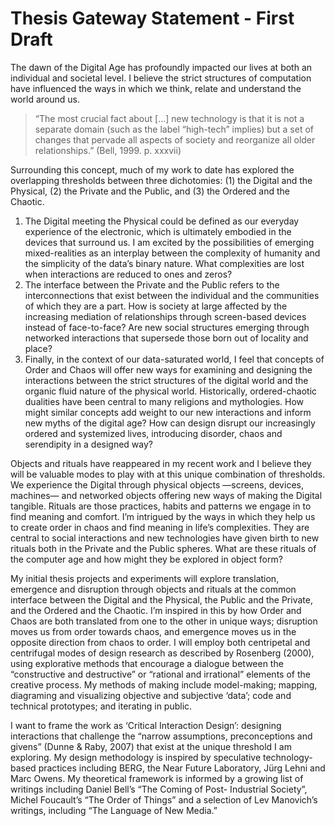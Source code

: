 Thesis Gateway Statement - First Draft
======================================

The dawn of the Digital Age has profoundly impacted our lives at both an individual and societal level. I believe the strict structures of computation have influenced the ways in which we think, relate and understand the world around us.

> “The most crucial fact about […] new technology is that it is not a separate domain (such as the label “high-tech” implies) but a set of changes that pervade all aspects of society and reorganize all older relationships.” (Bell, 1999. p. xxxvii)

Surrounding this concept, much of my work to date has explored the overlapping thresholds between three dichotomies: (1) the Digital and the Physical, (2) the Private and the Public, and (3) the Ordered and the Chaotic.

1. The Digital meeting the Physical could be defined as our everyday experience of the electronic, which is ultimately embodied in the devices that surround us. I am excited by the possibilities of emerging mixed-realities as an interplay between the complexity of humanity and the simplicity of the data’s binary nature. What complexities are lost when interactions are reduced to ones and zeros?
2. The interface between the Private and the Public refers to the interconnections that exist between the individual and the communities of which they are a part. How is society at large affected by the increasing mediation of relationships through screen-based devices instead of face-to-face? Are new social structures emerging through networked interactions that supersede those born out of locality and place?
3. Finally, in the context of our data-saturated world, I feel that concepts of Order and Chaos will offer new ways for examining and designing the interactions between the strict structures of the digital world and the organic fluid nature of the physical world. Historically, ordered-chaotic dualities have been central to many religions and mythologies. How might similar concepts add weight to our new interactions and inform new myths of the digital age? How can design disrupt our increasingly ordered and systemized lives, introducing disorder, chaos and serendipity in a designed way?

Objects and rituals have reappeared in my recent work and I believe they will be valuable modes to play with at this unique combination of thresholds. We experience the Digital through physical objects —screens, devices, machines— and networked objects offering new ways of making the Digital tangible. Rituals are those practices, habits and patterns we engage in to find meaning and comfort. I’m intrigued by the ways in which they help us to create order in chaos and find meaning in life’s complexities. They are central to social interactions and new technologies have given birth to new rituals both in the Private and the Public spheres. What are these rituals of the computer age and how might they be explored in object form?

My initial thesis projects and experiments will explore translation, emergence and disruption through objects and rituals at the common interface between the Digital and the Physical, the Public and the Private, and the Ordered and the Chaotic. I’m inspired in this by how Order and Chaos are both translated from one to the other in unique ways; disruption moves us from order towards chaos, and emergence moves us in the opposite direction from chaos to order. I will employ both centripetal and centrifugal modes of design research as described by Rosenberg (2000), using explorative methods that encourage a dialogue between the “constructive and destructive” or “rational and irrational” elements of the creative process. My methods of making include model-making; mapping, diagraming and visualizing objective and subjective ‘data’; code and technical prototypes; and iterating in public.

I want to frame the work as ‘Critical Interaction Design’: designing interactions that challenge the “narrow assumptions, preconceptions and givens” (Dunne & Raby, 2007) that exist at the unique threshold I am exploring. My design methodology is inspired by speculative technology-based practices including BERG, the Near Future Laboratory, Jürg Lehni and Marc Owens. My theoretical framework is informed by a growing list of writings including Daniel Bell’s “The Coming of Post- Industrial Society”, Michel Foucault’s “The Order of Things” and a selection of Lev Manovich’s writings, including “The Language of New Media.”